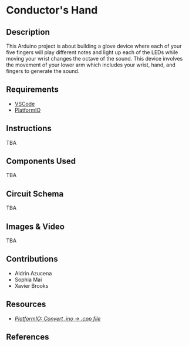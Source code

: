 # Conductor's Hand

## Description
This Arduino project is about building a glove device where each of your five fingers will play different notes and light up each of the LEDs while moving your wrist changes the octave of the sound. This device involves the movement of your lower arm which includes your wrist, hand, and fingers to generate the sound.

## Requirements
- [VSCode](https://code.visualstudio.com/)
- [PlatformIO](https://docs.platformio.org/en/latest/integration/ide/vscode.html#ide-vscode)


## Instructions
TBA

## Components Used
TBA

## Circuit Schema
TBA

## Images & Video
TBA

## Contributions
- Aldrin Azucena
- Sophia Mai
- Xavier Brooks

## Resources

- [*PlatformIO: Convert .ino -> .cpp file*](https://docs.platformio.org/en/latest/faq/ino-to-cpp.html)



## References


